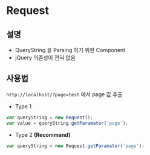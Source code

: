 # Request

## 설명
- QueryString 을 Parsing 하기 위한 Component
- jQuery 의존성이 전혀 없음


## 사용법
```http://localhost/?page=test``` 에서 page 값 추출
- Type 1
```javascript
var queryString = new Request();
var value = queryString.getParamater('page');
```

- Type 2 **(Recommand)**
```javascript
var queryString = new Request.getParamater('page');
```